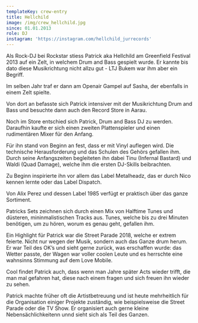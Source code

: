 ```yaml
---
templateKey: crew-entry
title: Hellchild
image: /img/crew_hellchild.jpg
since: 01.01.2013
role: DJ
instagram: 'https://instagram.com/hellchild_jurrecords'
---
```

Als Rock-DJ bei Rockstar stiess Patrick aka Hellchild am Greenfield Festival 2013 auf ein Zelt, in welchem Drum and Bass gespielt wurde. Er kannte bis dato diese Musikrichtung nicht allzu gut - LTJ Bukem war ihm aber ein Begriff. 

Im selben Jahr traf er dann am Openair Gampel auf Sasha, der ebenfalls in einem Zelt spielte. 

Von dort an befasste sich Patrick intensiver mit der Musikrichtung Drum and Bass und besuchte dann auch den Record Store in Aarau. 

Noch im Store entschied sich Patrick, Drum and Bass DJ zu werden. Daraufhin kaufte er sich einen zweiten Plattenspieler und einen rudimentären Mixer für den Anfang. 

Für ihn stand von Beginn an fest, dass er mit Vinyl auflegen wird. Die technische Herausforderung und das Schulen des Gehörs gefallen ihm. Durch seine Anfangszeiten begleiteten ihn dabei Tinu (Infernal Bastard) und Waldi (Quad Damage), welche ihm die ersten DJ-Skills beibrachten. 

Zu Beginn inspirierte ihn vor allem das Label Metalheadz, das er durch Nico kennen lernte oder das Label Dispatch. 

Von Alix Perez und dessen Label 1985 verfügt er praktisch über das ganze Sortiment. 

Patricks Sets zeichnen sich durch einen Mix von Halftime Tunes und düsteren, mininmalistischen Tracks aus. Tunes, welche bis zu drei Minuten benötigen, um zu hören, worum es genau geht, gefallen ihm.

Ein Highlight für Patrick war die Street Parade 2018, welche er extrem feierte. Nicht nur wegen der Musik, sondern auch das Ganze drum herum. Er war Teil des OK’s und sieht gerne zurück, was erschaffen wurde: das Wetter passte, der Wagen war voller coolen Leute und es herrschte eine wahnsinns Stimmung auf dem Love Mobile.

Cool findet Patrick auch, dass wenn man Jahre später Acts wieder trifft, die man mal gefahren hat, diese nach einem fragen und sich freuen ihn wieder zu sehen. 

Patrick machte früher oft die Artistbetreuung und ist heute mehrheitlich für die Organisation einiger Projekte zuständig, wie beispielsweise die Street Parade oder die TV Show. Er organisiert auch gerne kleine Nebensächlichkeitenn unnd sieht sich als Teil des Ganzen.
